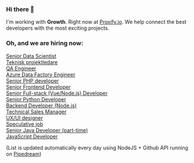 ### Hi there 👋

I'm working with **Growth**. Right now at [Proxify.io](https://proxify.io/). We help connect the best developers with the most exciting projects. 

### Oh, and we are hiring now:

<!-- dev -->
[Senior Data Scientist](https://career.proxify.io/jobs/955246?utm_source=gh_list) <br />[Teknisk projektledare](https://career.proxify.io/jobs/954955?utm_source=gh_list) <br />[QA Engineer](https://career.proxify.io/jobs/952691?utm_source=gh_list) <br />[Azure Data Factory Engineer](https://career.proxify.io/jobs/950681?utm_source=gh_list) <br />[Senior PHP developer](https://career.proxify.io/jobs/943401?utm_source=gh_list) <br />[Senior Frontend Developer](https://career.proxify.io/jobs/938367?utm_source=gh_list) <br />[Senior Full-stack (Vue/Node.js) Developer](https://career.proxify.io/jobs/937170?utm_source=gh_list) <br />[Senior Python Developer](https://career.proxify.io/jobs/936269?utm_source=gh_list) <br />[Backend Developer (Node.js)](https://career.proxify.io/jobs/897078?utm_source=gh_list) <br />[Technical Sales Manager](https://career.proxify.io/jobs/815697?utm_source=gh_list) <br />[UX/UI designer](https://career.proxify.io/jobs/783497?utm_source=gh_list) <br />[Speculative job](https://career.proxify.io/jobs/290430?utm_source=gh_list) <br />[Senior Java Developer (part-time)](https://career.proxify.io/jobs/271850?utm_source=gh_list) <br />[JavaScript Developer](https://career.proxify.io/jobs/155255?utm_source=gh_list) <br />
<!-- devend -->

(List is updated automatically every day using NodeJS + Github API running on [Pipedream](https://github.com/PipedreamHQ))

